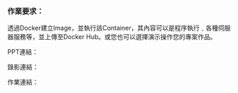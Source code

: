 ### 作業要求：
透過Docker建立Image，並執行該Container，其內容可以是程序執行﹑各種伺服器服務等，並上傳至Docker Hub。或您也可以選擇演示操作您的專案作品。

PPT連結：

錄影連結：

作業連結：
